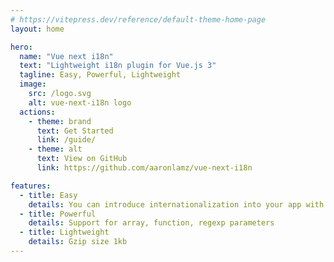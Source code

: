 ```yaml
---
# https://vitepress.dev/reference/default-theme-home-page
layout: home

hero:
  name: "Vue next i18n"
  text: "Lightweight i18n plugin for Vue.js 3"
  tagline: Easy, Powerful, Lightweight 
  image:
    src: /logo.svg
    alt: vue-next-i18n logo
  actions:
    - theme: brand
      text: Get Started
      link: /guide/
    - theme: alt
      text: View on GitHub
      link: https://github.com/aaronlamz/vue-next-i18n

features:
  - title: Easy
    details: You can introduce internationalization into your app with simple API
  - title: Powerful
    details: Support for array, function, regexp parameters
  - title: Lightweight
    details: Gzip size 1kb
---
```


